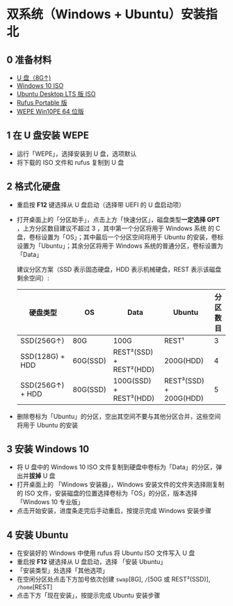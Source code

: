 # 双系统（Windows + Ubuntu）安装指北

## 0 准备材料
* [U 盘（8G↑)](https://item.jd.com/5723649.html)
* [Windows 10 ISO](https://www.microsoft.com/zh-cn/software-download/windows10ISO)
* [Ubuntu Desktop LTS 版 ISO](https://www.ubuntu.com/download/desktop)
* [Rufus Portable 版](https://rufus.ie/zh_CN.html)
* [WEPE Win10PE 64 位版](http://www.wepe.com.cn/download.html)


## 1 在 U 盘安装 WEPE
 * 运行「WEPE」，选择安装到 U 盘，选项默认
 * 将下载的 ISO 文件和 rufus 复制到 U 盘


## 2 格式化硬盘
 * 重启按 **F12** 键选择从 U 盘启动（选择带 UEFI 的 U 盘启动项）
 * 打开桌面上的「分区助手」，点击上方「快速分区」，磁盘类型**一定选择 GPT** ，上方分区数目建议不超过 3 ，其中第一个分区将用于 Windows 系统 的 C 盘，卷标设置为「OS」；其中最后一个分区空间将用于 Ubuntu 的安装，卷标设置为「Ubuntu」；其余分区将用于 Windows 系统的普通分区，卷标设置为「Data」
      
      建议分区方案（SSD 表示固态硬盘，HDD 表示机械硬盘，REST 表示该磁盘剩余空间）:

      | 硬盘类型 | OS | Data | Ubuntu | 分区数目 |
      | ---| --- | --- | --- | --- |
      | SSD(256G↑) | 80G | 100G | REST¹ | 3 |
      | SSD(128G) + HDD | 60G(SSD) | REST²(SSD) + REST²(HDD) | 200G(HDD)| 4 |
      | SSD(256G↑) + HDD | 80G(SSD) | 100G(SSD) + REST³(HDD) | REST³(SSD) + 200G(HDD)| 5 |

 * 删除卷标为「Ubuntu」的分区，空出其空间不要与其他分区合并，这些空间将用于 Ubuntu 的安装


## 3 安装 Windows 10
 * 将 U 盘中的 Windows 10 ISO 文件复制到硬盘中卷标为「Data」的分区，弹出并**拔掉** U 盘
 * 打开桌面上的 「Windows 安装器」，Windows 安装文件的文件夹选择刚复制的 ISO 文件，安装磁盘的位置选择卷标为「OS」的分区，版本选择「Windows 10 专业版」
 * 点击开始安装，进度条走完后手动重启，按提示完成 Windows 安装步骤


## 4 安装 Ubuntu
 * 在安装好的 Windows 中使用 rufus 将 Ubuntu ISO 文件写入 U 盘
 * 重启按 **F12** 键选择从 U 盘启动，选择 「安装 Ubuntu」
 * 「安装类型」处选择「其他选项」
 * 在空闲分区处点击下方加号依次创建 `swap`[8G], `/`[50G 或 REST³(SSD)], `/home`[REST]
 * 点击下方「现在安装」，按提示完成 Ubuntu 安装步骤

